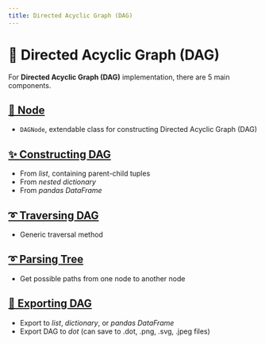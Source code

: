 ```yaml
---
title: Directed Acyclic Graph (DAG)
---
```


# 🌴 Directed Acyclic Graph (DAG)

For **Directed Acyclic Graph (DAG)** implementation, there are 5 main components.

## [**🌼 Node**](../bigtree/node/dagnode.md)
- ``DAGNode``, extendable class for constructing Directed Acyclic Graph (DAG)

## [**✨ Constructing DAG**](../bigtree/dag/construct.md)
- From *list*, containing parent-child tuples
- From *nested dictionary*
- From *pandas DataFrame*

## [**➰ Traversing DAG**](../bigtree/utils/iterators.md)
- Generic traversal method

## [**➰ Parsing Tree**](../bigtree/dag/parsing.md)
- Get possible paths from one node to another node

## [**🔨 Exporting DAG**](../bigtree/dag/export.md)
- Export to *list*, *dictionary*, or *pandas DataFrame*
- Export DAG to *dot* (can save to .dot, .png, .svg, .jpeg files)
